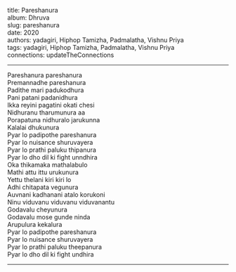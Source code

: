 title: Pareshanura  
album: Dhruva  
slug: pareshanura  
date: 2020  
authors: yadagiri, Hiphop Tamizha, Padmalatha, Vishnu Priya  
tags: yadagiri, Hiphop Tamizha, Padmalatha, Vishnu Priya  
connections: updateTheConnections  

------------

Pareshanura pareshanura  
Premannadhe pareshanura  
Padithe mari padukodhura  
Pani patani padanidhura  
Ikka reyini pagatini okati chesi  
Nidhuranu tharumunura aa  
Porapatuna nidhuralo jarukunna  
Kalalai dhukunura  
Pyar lo padipothe pareshanura  
Pyar lo nuisance shuruvayera  
Pyar lo prathi paluku thipanura  
Pyar lo dho dil ki fight unndhira  
Oka thikamaka mathalabulo  
Mathi attu ittu urukunura  
Yettu thelani kiri kiri lo  
Adhi chitapata vegunura  
Auvnani kadhanani atalo korukoni  
Ninu viduvanu viduvanu viduvanantu  
Godavalu cheyunura  
Godavalu mose gunde ninda  
Arupulura kekalura  
Pyar lo padipothe pareshanura  
Pyar lo nuisance shuruvayera  
Pyar lo prathi paluku theepanura  
Pyar lo dho dil ki fight undhira  


------------
